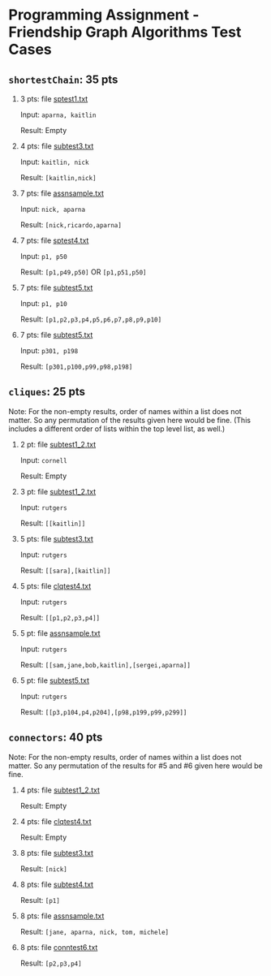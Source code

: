 # Programming Assignment - Friendship Graph Algorithms Test Cases

## `shortestChain`: 35 pts

1. 3 pts: file [sptest1.txt](sptest1.txt)

   Input: `aparna, kaitlin`

   Result: Empty

2. 4 pts: file [subtest3.txt](subtest3.txt)

   Input: `kaitlin, nick`

   Result: `[kaitlin,nick]`

3. 7 pts: file [assnsample.txt](assnsample.txt)

   Input: `nick, aparna`

   Result: `[nick,ricardo,aparna]`

4. 7 pts: file [sptest4.txt](sptest4.txt)

   Input: `p1, p50`

   Result: `[p1,p49,p50]` OR `[p1,p51,p50]`

5. 7 pts: file [subtest5.txt](subtest5.txt)

   Input: `p1, p10`

   Result: `[p1,p2,p3,p4,p5,p6,p7,p8,p9,p10]`

6. 7 pts: file [subtest5.txt](subtest5.txt)

   Input: `p301, p198`

   Result: `[p301,p100,p99,p98,p198]`

## `cliques`: 25 pts

Note: For the non-empty results, order of names within a list does not matter. So any permutation of the results given here would be fine. (This includes a different order of lists within the top level list, as well.)

1. 2 pt: file [subtest1_2.txt](subtest1_2.txt)

   Input: `cornell`

   Result: Empty

2. 3 pt: file [subtest1_2.txt](subtest1_2.txt)

   Input: `rutgers`

   Result: `[[kaitlin]]`

3. 5 pts: file [subtest3.txt](subtest3.txt)

   Input: `rutgers`

   Result: `[[sara],[kaitlin]]`

4. 5 pts: file [clqtest4.txt](clqtest4.txt)

   Input: `rutgers`

   Result: `[[p1,p2,p3,p4]]`

5. 5 pt: file [assnsample.txt](assnsample.txt)

   Input: `rutgers`

   Result: `[[sam,jane,bob,kaitlin],[sergei,aparna]]`

6. 5 pt: file [subtest5.txt](subtest5.txt)

   Input: `rutgers`

   Result: `[[p3,p104,p4,p204],[p98,p199,p99,p299]]`

## `connectors`: 40 pts

Note: For the non-empty results, order of names within a list does not matter. So any permutation of the results for #5 and #6 given here would be fine.

1. 4 pts: file [subtest1_2.txt](subtest1_2.txt)

   Result: Empty

2. 4 pts: file [clqtest4.txt](clqtest4.txt)

   Result: Empty

3. 8 pts: file [subtest3.txt](subtest3.txt)

   Result: `[nick]`

4. 8 pts: file [subtest4.txt](subtest4.txt)

   Result: `[p1]`

5. 8 pts: file [assnsample.txt](assnsample.txt)

   Result: `[jane, aparna, nick, tom, michele]`

6. 8 pts: file [conntest6.txt](conntest6.txt)

   Result: `[p2,p3,p4]`
